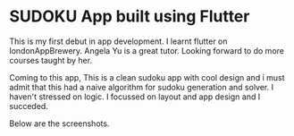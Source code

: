 # SUDOKU App built using Flutter

This is my first debut in app development. I learnt flutter on londonAppBrewery. Angela Yu is a great tutor. Looking forward to do more courses taught by her.

Coming to this app, This is a clean sudoku app with cool design and i must admit that this had a naive algorithm for sudoku generation and solver. I haven't stressed on logic. I focussed on layout and app design and I succeded. 

Below are the screenshots.



